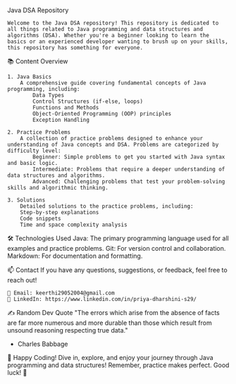 Java DSA Repository

    Welcome to the Java DSA repository! This repository is dedicated to all things related to Java programming and data structures and algorithms (DSA). Whether you're a beginner looking to learn the basics or an experienced developer wanting to brush up on your skills, this repository has something for everyone.

📚 Content Overview

    1. Java Basics
        A comprehensive guide covering fundamental concepts of Java programming, including:
            Data Types
            Control Structures (if-else, loops)
            Functions and Methods
            Object-Oriented Programming (OOP) principles
            Exception Handling

    2. Practice Problems
        A collection of practice problems designed to enhance your understanding of Java concepts and DSA. Problems are categorized by difficulty level:
            Beginner: Simple problems to get you started with Java syntax and basic logic.
            Intermediate: Problems that require a deeper understanding of data structures and algorithms.
            Advanced: Challenging problems that test your problem-solving skills and algorithmic thinking.

    3. Solutions
        Detailed solutions to the practice problems, including:
        Step-by-step explanations
        Code snippets
        Time and space complexity analysis

🛠️ Technologies Used
    Java: The primary programming language used for all examples and practice problems.
    Git: For version control and collaboration.
    Markdown: For documentation and formatting.

📫 Contact
    If you have any questions, suggestions, or feedback, feel free to reach out!

    📧 Email: keerthi29052004@gmail.com
    💼 LinkedIn: https://www.linkedin.com/in/priya-dharshini-s29/

✍️ Random Dev Quote
 "The errors which arise from the absence of facts are far more numerous and more durable than those which result from unsound reasoning respecting true data."
- Charles Babbage

🎉 Happy Coding!
Dive in, explore, and enjoy your journey through Java programming and data structures! Remember, practice makes perfect. Good luck! 🚀
